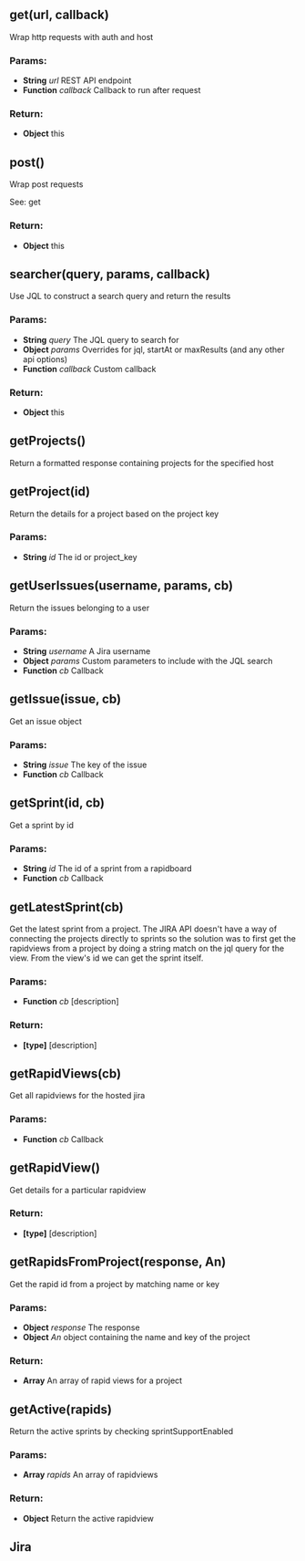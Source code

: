 

<!-- Start index.js -->

## get(url, callback)

Wrap http requests with auth and host

### Params: 

* **String** *url* REST API endpoint
* **Function** *callback* Callback to run after request

### Return:

* **Object** this

## post()

Wrap post requests

See: get

### Return:

* **Object** this

## searcher(query, params, callback)

Use JQL to construct a search query and return the results

### Params: 

* **String** *query* The JQL query to search for
* **Object** *params* Overrides for jql, startAt or maxResults (and any other api options)
* **Function** *callback* Custom callback

### Return:

* **Object** this

## getProjects()

Return a formatted response containing projects for the specified host

## getProject(id)

Return the details for a project based on the project key

### Params: 

* **String** *id* The id or project_key

## getUserIssues(username, params, cb)

Return the issues belonging to a user

### Params: 

* **String** *username* A Jira username
* **Object** *params* Custom parameters to include with the JQL search
* **Function** *cb* Callback

## getIssue(issue, cb)

Get an issue object

### Params: 

* **String** *issue* The key of the issue
* **Function** *cb* Callback

## getSprint(id, cb)

Get a sprint by id

### Params: 

* **String** *id* The id of a sprint from a rapidboard
* **Function** *cb* Callback

## getLatestSprint(cb)

Get the latest sprint from a project. The JIRA API doesn't have a way of connecting the projects directly to sprints so the solution was to first get the rapidviews from a project by doing a string match on the jql query for the view. From the view's id we can get the sprint itself.

### Params: 

* **Function** *cb* [description]

### Return:

* **[type]** [description]

## getRapidViews(cb)

Get all rapidviews for the hosted jira

### Params: 

* **Function** *cb* Callback

## getRapidView()

Get details for a particular rapidview

### Return:

* **[type]** [description]

<!-- End index.js -->

<!-- Start parser.js -->

## getRapidsFromProject(response, An)

Get the rapid id from a project by matching name or key

### Params: 

* **Object** *response* The response
* **Object** *An* object containing the name and key of the project

### Return:

* **Array** An array of rapid views for a project

## getActive(rapids)

Return the active sprints by checking sprintSupportEnabled

### Params: 

* **Array** *rapids* An array of rapidviews

### Return:

* **Object** Return the active rapidview

<!-- End parser.js -->

<!-- Start jira.js -->

## Jira

<!-- End jira.js -->

